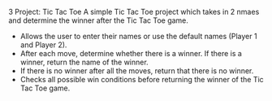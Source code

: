 3 Project: Tic Tac Toe
A simple Tic Tac Toe project which takes in 2 nmaes and determine the winner after the Tic Tac Toe game.

- Allows the user to enter their names or use the default names (Player 1 and Player 2).
- After each move, determine whether there is a winner. If there is a winner, return the name of the winner.
- If there is no winner after all the moves, return that there is no winner.
- Checks all possible win conditions before returning the winner of the Tic Tac Toe game.
